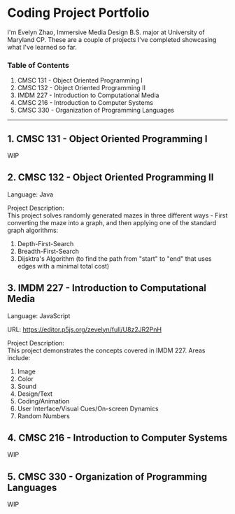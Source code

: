 <h1><strong>Coding Project Portfolio</strong></h1>

<p>I&#39;m Evelyn Zhao, Immersive Media Design B.S. major at University of Maryland CP. These are a couple of projects I&#39;ve completed showcasing what I&#39;ve learned so far.&nbsp;</p>

<h3>Table of Contents</h3>

<ol>
	<li>CMSC 131 - Object Oriented Programming I</li>
	<li>CMSC 132 - Object Oriented Programming II</li>
	<li>IMDM 227 - Introduction to Computational Media</li>
	<li>CMSC 216 - Introduction to Computer Systems</li>
	<li>CMSC 330 - Organization of Programming Languages</li>
</ol>

<hr />
<h2><strong>1. CMSC 131 - Object Oriented Programming I</strong></h2>

<p>WIP</p>

<h2><strong>2. CMSC 132 - Object Oriented Programming II</strong></h2>

<p>Language: Java</p>

<p>Project Description:<br />
This project solves randomly generated mazes in three different ways - First converting the maze into a graph, and then applying one of the standard graph algorithms:</p>

<ol>
	<li>Depth-First-Search</li>
	<li>Breadth-First-Search</li>
	<li>Dijsktra&#39;s Algorithm (to find the path from &quot;start&quot; to &quot;end&quot; that uses edges with a minimal total cost)</li>
</ol>

<h2><strong>3. IMDM 227 - Introduction to Computational Media</strong></h2>

<p>Language: JavaScript</p>

<p>URL:&nbsp;<a href="https://editor.p5js.org/zevelyn/full/U8z2JR2PnH">https://editor.p5js.org/zevelyn/full/U8z2JR2PnH</a></p>

<p>Project Description:<br />
This project demonstrates the concepts covered in IMDM 227. Areas include:&nbsp;</p>

<ol>
	<li>Image</li>
	<li>Color</li>
	<li>Sound</li>
	<li>Design/Text</li>
	<li>Coding/Animation</li>
	<li>User Interface/Visual Cues/On-screen Dynamics</li>
	<li>Random Numbers</li>
</ol>

<ul>
</ul>

<h2><strong>4.&nbsp;CMSC 216 - Introduction to Computer Systems</strong></h2>

<p>WIP</p>

<h2><strong>5.&nbsp;CMSC 330 - Organization of Programming Languages</strong></h2>

<p>WIP</p>
